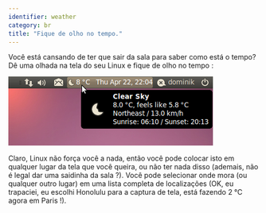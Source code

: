 ```yaml
---
identifier: weather
category: br
title: "Fique de olho no tempo."
---
```


Você está cansando de ter que sair da sala para saber como está o 
tempo? Dê uma olhada na tela do seu Linux e fique de olho no tempo :

<img src="/img/weather.png">

Claro, Linux não força você a nada, então você pode colocar  isto em 
qualquer lugar da tela que você queira, ou não ter nada disso (ademais, 
não é legal dar uma saidinha da sala ?). Você pode selecionar onde mora 
(ou qualquer outro lugar) em uma lista completa de localizações (OK, eu 
trapaciei, eu escolhi Honolulu para a captura de tela, está fazendo 2 °C 
agora em Paris !).




